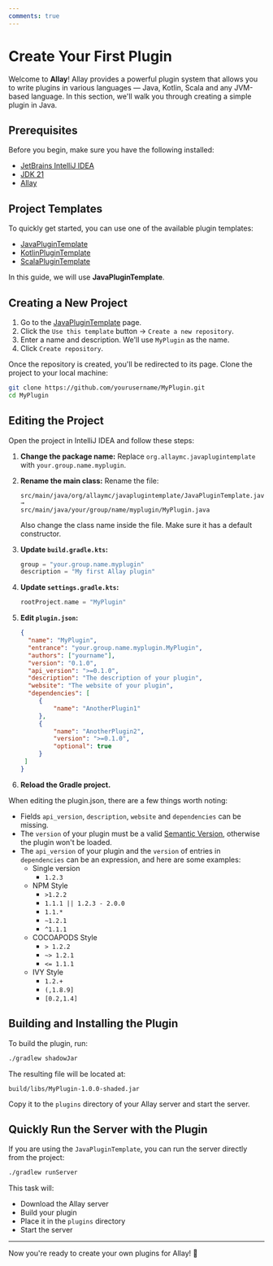 ```yaml
---
comments: true
---
```


# Create Your First Plugin

Welcome to **Allay**! Allay provides a powerful plugin system that allows you to write plugins in various languages —
Java, Kotlin, Scala and any JVM-based language. In this section, we'll walk you through creating a simple plugin in Java.

## Prerequisites

Before you begin, make sure you have the following installed:

- [JetBrains IntelliJ IDEA](https://www.jetbrains.com/idea/)
- [JDK 21](../getting-started/installation.md#install-java)
- [Allay](../getting-started/installation.md#download-allay)

## Project Templates

To quickly get started, you can use one of the available plugin templates:

- [JavaPluginTemplate](https://github.com/AllayMC/JavaPluginTemplate)
- [KotlinPluginTemplate](https://github.com/MineBuilders/allaymc-kotlin-plugin-template)
- [ScalaPluginTemplate](https://github.com/AllayMC/ScalaPluginTemplate)

In this guide, we will use **JavaPluginTemplate**.

## Creating a New Project

1. Go to the [JavaPluginTemplate](https://github.com/AllayMC/JavaPluginTemplate) page.
2. Click the `Use this template` button → `Create a new repository`.
3. Enter a name and description. We'll use `MyPlugin` as the name.
4. Click `Create repository`.

Once the repository is created, you'll be redirected to its page. Clone the project to your local machine:

```bash
git clone https://github.com/yourusername/MyPlugin.git
cd MyPlugin
```

## Editing the Project

Open the project in IntelliJ IDEA and follow these steps:

1. **Change the package name:**
   Replace `org.allaymc.javaplugintemplate` with `your.group.name.myplugin`.
2. **Rename the main class:**
   Rename the file:

   ```text
   src/main/java/org/allaymc/javaplugintemplate/JavaPluginTemplate.java
   → 
   src/main/java/your/group/name/myplugin/MyPlugin.java
   ```

   Also change the class name inside the file. Make sure it has a default constructor.
3. **Update `build.gradle.kts`:**
   ```kotlin
   group = "your.group.name.myplugin"
   description = "My first Allay plugin"
   ```
4. **Update `settings.gradle.kts`:**
   ```kotlin
   rootProject.name = "MyPlugin"
   ```
5. **Edit `plugin.json`:**
   ```json linenums="1"
   {
     "name": "MyPlugin",
     "entrance": "your.group.name.myplugin.MyPlugin",
     "authors": ["yourname"],
     "version": "0.1.0",
     "api_version": ">=0.1.0",
     "description": "The description of your plugin",
     "website": "The website of your plugin",
     "dependencies": [
        {
            "name": "AnotherPlugin1"
        },
        {
            "name": "AnotherPlugin2",
            "version": ">=0.1.0",
            "optional": true
        }
    ]
   }
   ```
6. **Reload the Gradle project.**

When editing the plugin.json, there are a few things worth noting:

- Fields `api_version`, `description`, `website` and `dependencies` can be missing.
- The `version` of your plugin must be a valid [Semantic Version](https://semver.org/spec/v2.0.0.html), otherwise the plugin won't be loaded.
- The `api_version` of your plugin and the `version` of entries in `dependencies` can be an expression, and here are some examples:
  - Single version
    - `1.2.3`
  - NPM Style
    - `>1.2.2`
    - `1.1.1 || 1.2.3 - 2.0.0`
    - `1.1.*`
    - `~1.2.1`
    - `^1.1.1`
  - COCOAPODS Style
    - `> 1.2.2`
    - `~> 1.2.1`
    - `<= 1.1.1`
  - IVY Style
    - `1.2.+`
    - `(,1.8.9]`
    - `[0.2,1.4]`

## Building and Installing the Plugin

To build the plugin, run:

```bash
./gradlew shadowJar
```

The resulting file will be located at:

```text
build/libs/MyPlugin-1.0.0-shaded.jar
```

Copy it to the `plugins` directory of your Allay server and start the server.

## Quickly Run the Server with the Plugin

If you are using the `JavaPluginTemplate`, you can run the server directly from the project:

```bash
./gradlew runServer
```

This task will:

- Download the Allay server
- Build your plugin
- Place it in the `plugins` directory
- Start the server

---

Now you're ready to create your own plugins for Allay! 🎉
